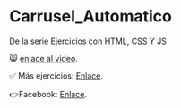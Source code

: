 # Carrusel_Automatico
De la serie Ejercicios con HTML, CSS Y JS

😸 [enlace al video](https://youtu.be/j6ZNDnox_ic).

✅ Más ejercicios: [Enlace](https://youtube.com/playlist?list=PLy0P0mvWu_AGhyjEVjhR0WP5U4jLAzrvE).

👉Facebook: [Enlace](https://www.facebook.com/felixcastro003).

